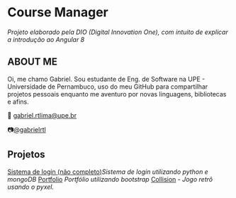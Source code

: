 # Course Manager 

*Projeto elaborado pela DIO (Digital Innovation One), com intuito de explicar a introdução ao Angular 8*


## ABOUT ME

Oi, me chamo Gabriel. Sou estudante de Eng. de Software na UPE - Universidade de Pernambuco, uso do meu GitHub para compartilhar projetos pessoais enquanto me aventuro por novas linguagens, bibliotecas e afins.

:email: gabriel.rtlima@upe.br

:camera:[@gabrielrtl](http://instagram.com/gabrielrtl)



## Projetos

[Sistema de login (não completo)](https://github.com/gabrielrtlima/login-py-mongodb)*Sistema de login utilizando python e mongoDB*
[Portfolio](https://github.com/gabrielrtlima/portfolio-bootstrap) *Portfólio utilizando bootstrap*
[Collision](https://github.com/gabrielrtlima/collision) - *Jogo retrô usando o pyxel.*
